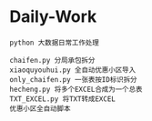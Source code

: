 # Daily-Work
    python 大数据日常工作处理

    chaifen.py 分局承包拆分
    xiaoquyouhui.py 全自动优惠小区导入
    only_chaifen.py 一张表按ID标识拆分
    hecheng.py 将多个EXCEL合成为一个总表
    TXT_EXCEL.py 将TXT转成EXCEL
    优惠小区全自动脚本
